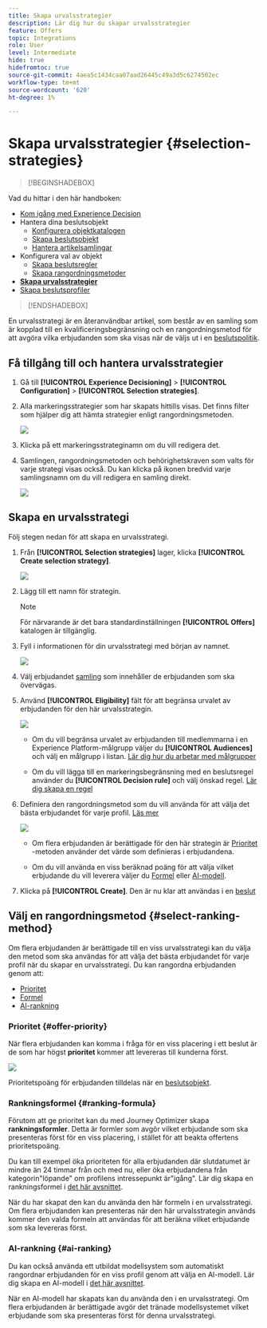 ```yaml
---
title: Skapa urvalsstrategier
description: Lär dig hur du skapar urvalsstrategier
feature: Offers
topic: Integrations
role: User
level: Intermediate
hide: true
hidefromtoc: true
source-git-commit: 4aea5c1434caa07aad26445c49a3d5c6274502ec
workflow-type: tm+mt
source-wordcount: '620'
ht-degree: 1%

---
```


# Skapa urvalsstrategier {#selection-strategies}

>[!BEGINSHADEBOX]

Vad du hittar i den här handboken:

* [Kom igång med Experience Decision](gs-experience-decisioning.md)
* Hantera dina beslutsobjekt
   * [Konfigurera objektkatalogen](catalogs.md)
   * [Skapa beslutsobjekt](items.md)
   * [Hantera artikelsamlingar](collections.md)
* Konfigurera val av objekt
   * [Skapa beslutsregler](rules.md)
   * [Skapa rangordningsmetoder](ranking.md)
* **[Skapa urvalsstrategier](selection-strategies.md)**
* [Skapa beslutsprofiler](create-decision.md)

>[!ENDSHADEBOX]

En urvalsstrategi är en återanvändbar artikel, som består av en samling som är kopplad till en kvalificeringsbegränsning och en rangordningsmetod för att avgöra vilka erbjudanden som ska visas när de väljs ut i en [beslutspolitik](create-decision.md).

## Få tillgång till och hantera urvalsstrategier

1. Gå till **[!UICONTROL Experience Decisioning]** > **[!UICONTROL Configuration]** > **[!UICONTROL Selection strategies]**.

1. Alla markeringsstrategier som har skapats hittills visas. Det finns filter som hjälper dig att hämta strategier enligt rangordningsmetoden.

   ![](assets/strategy-list-filters.png)

1. Klicka på ett markeringsstrateginamn om du vill redigera det.

1. Samlingen, rangordningsmetoden och behörighetskraven som valts för varje strategi visas också. Du kan klicka på ikonen bredvid varje samlingsnamn om du vill redigera en samling direkt.

   ![](assets/strategy-list-edit-collection.png)

## Skapa en urvalsstrategi

Följ stegen nedan för att skapa en urvalsstrategi.

1. Från **[!UICONTROL Selection strategies]** lager, klicka **[!UICONTROL Create selection strategy]**.

   ![](assets/strategy-create-button.png)

1. Lägg till ett namn för strategin.

   >[!NOTE]
   >
   >För närvarande är det bara standardinställningen **[!UICONTROL Offers]** katalogen är tillgänglig.

1. Fyll i informationen för din urvalsstrategi med början av namnet.

   ![](assets/strategy-create-screen.png)

1. Välj erbjudandet [samling](collections.md) som innehåller de erbjudanden som ska övervägas.

1. Använd **[!UICONTROL Eligibility]** fält för att begränsa urvalet av erbjudanden för den här urvalsstrategin.

   ![](assets/strategy-create-eligibility.png)

   * Om du vill begränsa urvalet av erbjudanden till medlemmarna i en Experience Platform-målgrupp väljer du **[!UICONTROL Audiences]** och välj en målgrupp i listan. [Lär dig hur du arbetar med målgrupper](../audience/about-audiences.md)

   * Om du vill lägga till en markeringsbegränsning med en beslutsregel använder du **[!UICONTROL Decision rule]** och välj önskad regel. [Lär dig skapa en regel](rules.md)

1. Definiera den rangordningsmetod som du vill använda för att välja det bästa erbjudandet för varje profil. [Läs mer](#select-ranking-method)

   ![](assets/strategy-create-ranking.png)

   * Om flera erbjudanden är berättigade för den här strategin är [Prioritet](#offer-priority) -metoden använder det värde som definieras i erbjudandena.

   * Om du vill använda en viss beräknad poäng för att välja vilket erbjudande du vill leverera väljer du [Formel](#ranking-formula) eller [AI-modell](#ai-ranking).

1. Klicka på **[!UICONTROL Create]**. Den är nu klar att användas i en [beslut](create-decision.md)

## Välj en rangordningsmetod {#select-ranking-method}

Om flera erbjudanden är berättigade till en viss urvalsstrategi kan du välja den metod som ska användas för att välja det bästa erbjudandet för varje profil när du skapar en urvalsstrategi. Du kan rangordna erbjudanden genom att:

* [Prioritet](#offer-priority)
* [Formel](#ranking-formula)
* [AI-rankning](#ai-ranking)

### Prioritet {#offer-priority}

När flera erbjudanden kan komma i fråga för en viss placering i ett beslut är de som har högst **prioritet** kommer att levereras till kunderna först.

![](assets/item-priority.png)

Prioritetspoäng för erbjudanden tilldelas när en [beslutsobjekt](items.md).

### Rankningsformel {#ranking-formula}

Förutom att ge prioritet kan du med Journey Optimizer skapa **rankningsformler**. Detta är formler som avgör vilket erbjudande som ska presenteras först för en viss placering, i stället för att beakta offertens prioritetspoäng.

Du kan till exempel öka prioriteten för alla erbjudanden där slutdatumet är mindre än 24 timmar från och med nu, eller öka erbjudandena från kategorin&quot;löpande&quot; om profilens intressepunkt är&quot;igång&quot;. Lär dig skapa en rankningsformel i [det här avsnittet](ranking.md).

När du har skapat den kan du använda den här formeln i en urvalsstrategi. Om flera erbjudanden kan presenteras när den här urvalsstrategin används kommer den valda formeln att användas för att beräkna vilket erbjudande som ska levereras först.

### AI-rankning {#ai-ranking}

Du kan också använda ett utbildat modellsystem som automatiskt rangordnar erbjudanden för en viss profil genom att välja en AI-modell. Lär dig skapa en AI-modell i [det här avsnittet](ranking.md).

När en AI-modell har skapats kan du använda den i en urvalsstrategi. Om flera erbjudanden är berättigade avgör det tränade modellsystemet vilket erbjudande som ska presenteras först för denna urvalsstrategi.

